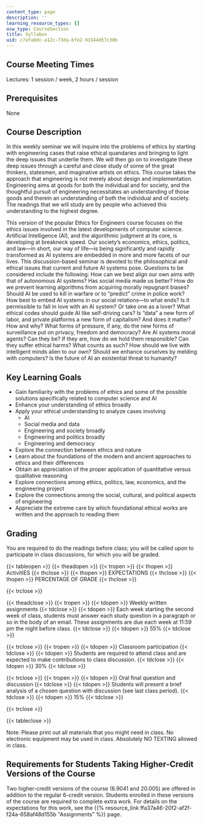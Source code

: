 ```yaml
---
content_type: page
description: ''
learning_resource_types: []
ocw_type: CourseSection
title: Syllabus
uid: c7afa8dc-a12c-73da-bfe2-91544d57c38b
---
```

Course Meeting Times
--------------------

Lectures: 1 session / week, 2 hours / session

Prerequisites
-------------

None

Course Description
------------------

In this weekly seminar we will inquire into the problems of ethics by starting with engineering cases that raise ethical quandaries and bringing to light the deep issues that underlie them. We will then go on to investigate these deep issues through a careful and close study of some of the great thinkers, statesmen, and imaginative artists on ethics. This course takes the approach that engineering is not merely about design and implementation. Engineering aims at goods for both the individual and for society, and the thoughtful pursuit of engineering necessitates an understanding of those goods and therein an understanding of both the individual and of society. The readings that we will study are by people who achieved this understanding to the highest degree.

This version of the popular Ethics for Engineers course focuses on the ethics issues involved in the latest developments of computer science. Artificial Intelligence (AI), and the algorithmic judgment at its core, is developing at breakneck speed. Our society’s economics, ethics, politics, and law—in short, our way of life—is being significantly and rapidly transformed as AI systems are embedded in more and more facets of our lives. This discussion-based seminar is devoted to the philosophical and ethical issues that current and future AI systems pose. Questions to be considered include the following: How can we best align our own aims with that of autonomous AI systems? Has social media made us better? How do we prevent learning algorithms from acquiring morally repugnant biases? Should AI be used to kill in warfare or to “predict” crime in police work? How best to embed AI systems in our social relations—to what ends? Is it permissible to fall in love with an AI system? Or take one as a lover? What ethical codes should guide AI like self-driving cars? Is “data” a new form of labor, and private platforms a new form of capitalism? And does it matter? How and why? What forms of pressure, if any, do the new forms of surveillance put on privacy, freedom and democracy? Are AI systems moral agents? Can they be? If they are, how do we hold them responsible? Can they suffer ethical harms? What counts as such? How should we live with intelligent minds alien to our own? Should we enhance ourselves by melding with computers? Is the future of AI an existential threat to humanity?

Key Learning Goals
------------------

*   Gain familiarity with the problems of ethics and some of the possible solutions specifically related to computer science and AI
*   Enhance your understanding of ethics broadly
*   Apply your ethical understanding to analyze cases involving
    *   AI
    *   Social media and data
    *   Engineering and society broadly
    *   Engineering and politics broadly
    *   Engineering and democracy
*   Explore the connection between ethics and nature
*   Learn about the foundations of the modern and ancient approaches to ethics and their differences
*   Obtain an appreciation of the proper application of quantitative versus qualitative reasoning
*   Explore connections among ethics, politics, law, economics, and the engineering project
*   Explore the connections among the social, cultural, and political aspects of engineering
*   Appreciate the extreme care by which foundational ethical works are written and the approach to reading them

Grading
-------

You are required to do the readings before class; you will be called upon to participate in class discussions, for which you will be graded.

{{< tableopen >}}
{{< theadopen >}}
{{< tropen >}}
{{< thopen >}}
ActivitIES
{{< thclose >}}
{{< thopen >}}
EXPECTATIONS
{{< thclose >}}
{{< thopen >}}
PERCENTAGE OF GRADE
{{< thclose >}}

{{< trclose >}}

{{< theadclose >}}
{{< tropen >}}
{{< tdopen >}}
Weekly written assignments
{{< tdclose >}}
{{< tdopen >}}
Each week starting the second week of class, students must answer each study question in a paragraph or so in the body of an email. These assignments are due each week at 11:59 pm the night before class.
{{< tdclose >}}
{{< tdopen >}}
55%
{{< tdclose >}}

{{< trclose >}}
{{< tropen >}}
{{< tdopen >}}
Classroom participation
{{< tdclose >}}
{{< tdopen >}}
Students are required to attend class and are expected to make contributions to class discussion.
{{< tdclose >}}
{{< tdopen >}}
30%
{{< tdclose >}}

{{< trclose >}}
{{< tropen >}}
{{< tdopen >}}
Oral final question and discussion
{{< tdclose >}}
{{< tdopen >}}
Students will present a brief analysis of a chosen question with discussion (see last class period).
{{< tdclose >}}
{{< tdopen >}}
15%
{{< tdclose >}}

{{< trclose >}}

{{< tableclose >}}

Note: Please print out all materials that you might need in class. No electronic equipment may be used in class. Absolutely NO TEXTING allowed in class.

Requirements for Students Taking Higher-Credit Versions of the Course
---------------------------------------------------------------------

Two higher-credit versions of the course (6.9041 and 20.005) are offered in addition to the regular 6-credit version. Students enrolled in these versions of the course are required to complete extra work. For details on the expectations for this work, see the  {{% resource_link ffa37a46-20f2-af2f-f24a-658af48d155b "Assignments" %}} page.